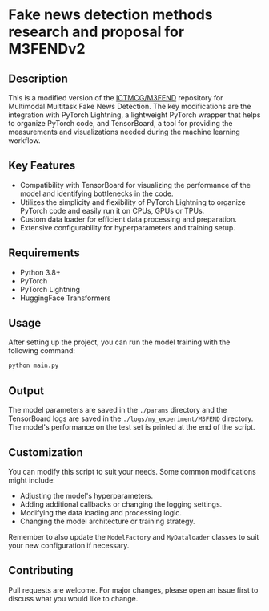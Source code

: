 # Fake news detection methods research and proposal for M3FENDv2

## Description

This is a modified version of the [ICTMCG/M3FEND](https://github.com/ICTMCG/M3FEND) repository for Multimodal Multitask Fake News Detection. The key modifications are the integration with PyTorch Lightning, a lightweight PyTorch wrapper that helps to organize PyTorch code, and TensorBoard, a tool for providing the measurements and visualizations needed during the machine learning workflow.

## Key Features

- Compatibility with TensorBoard for visualizing the performance of the model and identifying bottlenecks in the code.
- Utilizes the simplicity and flexibility of PyTorch Lightning to organize PyTorch code and easily run it on CPUs, GPUs or TPUs.
- Custom data loader for efficient data processing and preparation.
- Extensive configurability for hyperparameters and training setup.

## Requirements

- Python 3.8+
- PyTorch
- PyTorch Lightning
- HuggingFace Transformers

## Usage

After setting up the project, you can run the model training with the following command:

```sh
python main.py
```

## Output

The model parameters are saved in the `./params` directory and the TensorBoard logs are saved in the `./logs/my_experiment/M3FEND` directory. The model's performance on the test set is printed at the end of the script.

## Customization

You can modify this script to suit your needs. Some common modifications might include:

- Adjusting the model's hyperparameters.
- Adding additional callbacks or changing the logging settings.
- Modifying the data loading and processing logic.
- Changing the model architecture or training strategy.

Remember to also update the `ModelFactory` and `MyDataloader` classes to suit your new configuration if necessary.

## Contributing

Pull requests are welcome. For major changes, please open an issue first to discuss what you would like to change.
